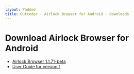 ```yaml
---
layout: Padded
title: Outcoder - Airlock Browser for Android - Downloads
---
```


# Download Airlock Browser for Android

* [Airlock Browser 1.1.71-beta](https://github.com/OutcoderSoftware/AirlockBrowser/releases/download/v1.1.71-beta/com.outcoder.ibrowser.apk)  
* [User Guide for version 1](../UserGuides/V1/)
